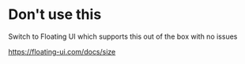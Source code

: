 # Don't use this

Switch to Floating UI which supports this out of the box with no issues

https://floating-ui.com/docs/size
